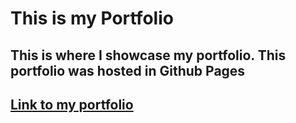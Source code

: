 # This is my Portfolio
## This is where I showcase my portfolio. This portfolio was hosted in Github Pages
## [Link to my portfolio](https://vikeshkiyerdev.github.io/portfolio/ "VikeshKIyer's Portfolio - Github Pages")
